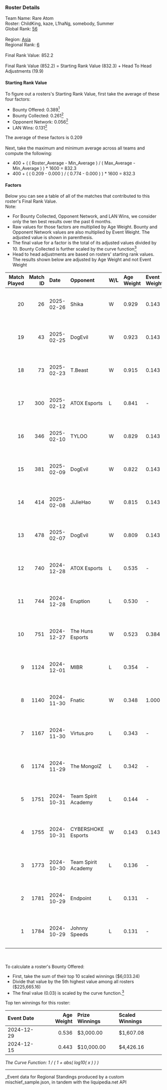 ### Roster Details<br />
Team Name: Rare Atom<br />
Roster: ChildKing, kaze, L1haNg, somebody, Summer<br />
Global Rank: [56](../../standings_global_2025_04_07.md)<br />
<br />
Region: [Asia]( ../../standings_asia_2025_04_07.md)<br />
Regional Rank: [6]( ../../standings_asia_2025_04_07.md)<br />
<br />
Final Rank Value:  852.2<br />
<br />
Final Rank Value (852.2) = Starting Rank Value (832.3) + Head To Head Adjustments (19.9)<br />

#### Starting Rank Value<br />
To figure out a rosters's Starting Rank Value, first take the average of these four factors:<br />
- Bounty Offered: 0.389[<sup>1</sup>](#table2)
- Bounty Collected: 0.261[<sup>2</sup>](#table1)
- Opponent Network: 0.056[<sup>2</sup>](#table1)
- LAN Wins: 0.131[<sup>2</sup>](#table1)

The average of these factors is 0.209<br />
<br />
Next, take the maximum and minimum average across all teams and compute the following:<br />
- 400 + ( ( Roster_Average - Min_Average ) / ( Max_Average - Min_Average ) ) * 1600 = 832.3
- 400 + ( ( 0.209 - 0.000 ) / ( 0.774 - 0.000 ) ) * 1600 = 832.3


#### Factors<br />
Below you can see a table of all of the matches that contributed to this roster's Final Rank Value.<br />
Note:<br />

- For Bounty Collected, Opponent Network, and LAN Wins, we consider only the ten best results over the past 6 months.
- Raw values for those factors are multiplied by Age Weight. Bounty and Opponent Network values are also multiplied by Event Weight. The adjusted value is shown in parenthesis.
- The final value for a factor is the total of its adjusted values divided by 10. Bounty Collected is further scaled by the curve function[<sup>3</sup>](#curveFunction)
- Head to head adjustments are based on rosters' starting rank values. The results shown below are adjusted by Age Weight and not Event Weight
<span id="table1"></span><br />


| Match Played | Match ID | Date       | Opponent            | W/L | Age Weight | Event Weight | Bounty Collected | Opponent Network | LAN Wins  | H2H Adj. | Roster                                    |
| -: | -: | :- | :- | :- | :- | :- | :- | :- | :- | -: | :- |
|           20 |       26 | 2025-02-26 | Shika               | W   | 0.929      | 0.143        | 0.000 (0.000)    | 0.215 (0.029)    | 0 (0.000) |     4.25 | ChildKing, kaze, L1haNg, somebody, Summer |
|           19 |       43 | 2025-02-25 | DogEvil             | W   | 0.923      | 0.143        | 0.000 (0.000)    | 0.560 (0.074)    | 0 (0.000) |     4.80 | ChildKing, kaze, L1haNg, somebody, Summer |
|           18 |       73 | 2025-02-23 | T.Beast             | W   | 0.915      | 0.143        | 0.000 (0.000)    | 0.000 (0.000)    | 0 (0.000) |     2.23 | ChildKing, kaze, L1haNg, somebody, Summer |
|           17 |      300 | 2025-02-12 | ATOX Esports        | L   | 0.841      | -            | -                | -                | -         |    -8.31 | ChildKing, kaze, L1haNg, somebody, Summer |
|           16 |      346 | 2025-02-10 | TYLOO               | W   | 0.829      | 0.143        | 0.011 (0.001)    | 0.160 (0.019)    | 0 (0.000) |     8.93 | ChildKing, kaze, L1haNg, somebody, Summer |
|           15 |      381 | 2025-02-09 | DogEvil             | W   | 0.822      | 0.143        | 0.000 (0.000)    | 0.560 (0.066)    | 0 (0.000) |     4.36 | ChildKing, kaze, L1haNg, somebody, Summer |
|           14 |      414 | 2025-02-08 | JiJieHao            | W   | 0.815      | 0.143        | 0.000 (0.000)    | 0.282 (0.033)    | 0 (0.000) |     4.09 | ChildKing, kaze, L1haNg, somebody, Summer |
|           13 |      478 | 2025-02-07 | DogEvil             | W   | 0.809      | 0.143        | 0.000 (0.000)    | 0.560 (0.065)    | 0 (0.000) |     3.97 | ChildKing, kaze, L1haNg, somebody, Summer |
|           12 |      740 | 2024-12-28 | ATOX Esports        | L   | 0.535      | -            | -                | -                | -         |    -5.19 | ChildKing, L1haNg, somebody, Summer, z8z  |
|           11 |      744 | 2024-12-28 | Eruption            | L   | 0.530      | -            | -                | -                | -         |    -7.47 | ChildKing, L1haNg, somebody, Summer, z8z  |
|           10 |      751 | 2024-12-27 | The Huns Esports    | W   | 0.523      | 0.384        | 0.019 (0.004)    | 0.455 (0.091)    | 1 (0.523) |     8.89 | ChildKing, L1haNg, somebody, Summer, z8z  |
|            9 |     1124 | 2024-12-01 | MIBR                | L   | 0.354      | -            | -                | -                | -         |    -0.59 | ChildKing, kaze, L1haNg, somebody, Summer |
|            8 |     1140 | 2024-11-30 | Fnatic              | W   | 0.348      | 1.000        | 0.027 (0.009)    | 0.467 (0.163)    | 1 (0.348) |     7.04 | ChildKing, kaze, L1haNg, somebody, Summer |
|            7 |     1167 | 2024-11-30 | Virtus.pro          | L   | 0.343      | -            | -                | -                | -         |    -0.15 | ChildKing, kaze, L1haNg, somebody, Summer |
|            6 |     1174 | 2024-11-29 | The MongolZ         | L   | 0.342      | -            | -                | -                | -         |    -0.03 | ChildKing, kaze, L1haNg, somebody, Summer |
|            5 |     1751 | 2024-10-31 | Team Spirit Academy | L   | 0.144      | -            | -                | -                | -         |    -2.14 | ChildKing, kaze, L1haNg, somebody, Summer |
|            4 |     1755 | 2024-10-31 | CYBERSHOKE Esports  | W   | 0.143      | 0.143        | 0.010 (0.000)    | 1.000 (0.020)    | 0 (0.000) |     2.23 | ChildKing, kaze, L1haNg, somebody, Summer |
|            3 |     1773 | 2024-10-30 | Team Spirit Academy | L   | 0.136      | -            | -                | -                | -         |    -2.03 | ChildKing, kaze, L1haNg, somebody, Summer |
|            2 |     1781 | 2024-10-29 | Endpoint            | L   | 0.131      | -            | -                | -                | -         |    -2.69 | ChildKing, kaze, L1haNg, somebody, Summer |
|            1 |     1784 | 2024-10-29 | Johnny Speeds       | L   | 0.131      | -            | -                | -                | -         |    -2.29 | ChildKing, kaze, L1haNg, somebody, Summer |

<br />
<span id="table2"></span><br />
To calculate a roster's Bounty Offered:<br />

- First, take the sum of their top 10 scaled winnings ($6,033.24)
- Divide that value by the 5th highest value among all rosters ($225,665.16)
- The final value (0.03) is scaled by the curve function.[<sup>3</sup>](#curveFunction)

Top ten winnings for this roster:<br />

| Event Date | Age Weight | Prize Winnings | Scaled Winnings |
| :- | -: | :- | :- |
| 2024-12-29 |      0.536 | $3,000.00      | $1,607.08       |
| 2024-12-15 |      0.443 | $10,000.00     | $4,426.16       |


<span id="curveFunction"></span>_The Curve Function: 1 / ( 1 + abs( log10( x ) ) )_<br />

---
_Event data for Regional Standings produced by a custom mischief_sample.json, in tandem with the liquipedia.net API<br />
